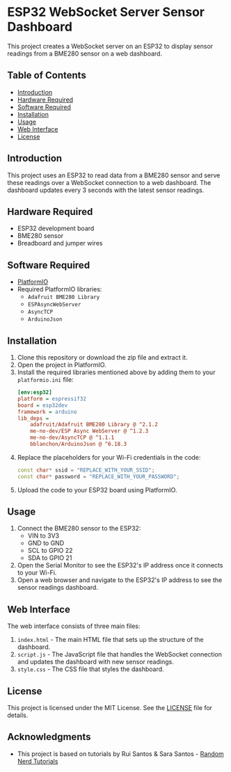 # ESP32 WebSocket Server Sensor Dashboard

This project creates a WebSocket server on an ESP32 to display sensor readings from a BME280 sensor on a web dashboard.

## Table of Contents
- [Introduction](#introduction)
- [Hardware Required](#hardware-required)
- [Software Required](#software-required)
- [Installation](#installation)
- [Usage](#usage)
- [Web Interface](#web-interface)
- [License](#license)

## Introduction
This project uses an ESP32 to read data from a BME280 sensor and serve these readings over a WebSocket connection to a web dashboard. The dashboard updates every 3 seconds with the latest sensor readings.

## Hardware Required
- ESP32 development board
- BME280 sensor
- Breadboard and jumper wires

## Software Required
- [PlatformIO](https://platformio.org/)
- Required PlatformIO libraries:
  - `Adafruit BME280 Library`
  - `ESPAsyncWebServer`
  - `AsyncTCP`
  - `ArduinoJson`

## Installation
1. Clone this repository or download the zip file and extract it.
2. Open the project in PlatformIO.
3. Install the required libraries mentioned above by adding them to your `platformio.ini` file:
    ```ini
    [env:esp32]
    platform = espressif32
    board = esp32dev
    framework = arduino
    lib_deps =
        adafruit/Adafruit BME280 Library @ ^2.1.2
        me-no-dev/ESP Async WebServer @ ^1.2.3
        me-no-dev/AsyncTCP @ ^1.1.1
        bblanchon/ArduinoJson @ ^6.18.3
    ```
4. Replace the placeholders for your Wi-Fi credentials in the code:
    ```cpp
    const char* ssid = "REPLACE_WITH_YOUR_SSID";
    const char* password = "REPLACE_WITH_YOUR_PASSWORD";
    ```
5. Upload the code to your ESP32 board using PlatformIO.

## Usage
1. Connect the BME280 sensor to the ESP32:
    - VIN to 3V3
    - GND to GND
    - SCL to GPIO 22
    - SDA to GPIO 21
2. Open the Serial Monitor to see the ESP32's IP address once it connects to your Wi-Fi.
3. Open a web browser and navigate to the ESP32's IP address to see the sensor readings dashboard.

## Web Interface
The web interface consists of three main files:
1. `index.html` - The main HTML file that sets up the structure of the dashboard.
2. `script.js` - The JavaScript file that handles the WebSocket connection and updates the dashboard with new sensor readings.
3. `style.css` - The CSS file that styles the dashboard.

## License

This project is licensed under the MIT License. See the [LICENSE](LICENSE) file for details.

## Acknowledgments

- This project is based on tutorials by Rui Santos & Sara Santos - [Random Nerd Tutorials](https://RandomNerdTutorials.com/)